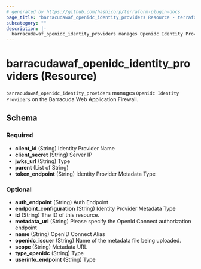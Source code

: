```yaml
---
# generated by https://github.com/hashicorp/terraform-plugin-docs
page_title: "barracudawaf_openidc_identity_providers Resource - terraform-provider-barracudawaf"
subcategory: ""
description: |-
  barracudawaf_openidc_identity_providers manages Openidc Identity Providers on the Barracuda Web Application Firewall.
---
```


# barracudawaf_openidc_identity_providers (Resource)

`barracudawaf_openidc_identity_providers` manages `Openidc Identity Providers` on the Barracuda Web Application Firewall.



<!-- schema generated by tfplugindocs -->
## Schema

### Required

- **client_id** (String) Identity Provider Name
- **client_secret** (String) Server IP
- **jwks_url** (String) Type
- **parent** (List of String)
- **token_endpoint** (String) Identity Provider Metadata Type

### Optional

- **auth_endpoint** (String) Auth Endpoint
- **endpoint_configuration** (String) Identity Provider Metadata Type
- **id** (String) The ID of this resource.
- **metadata_url** (String) Please specify the OpenId Connect authorization endpoint
- **name** (String) OpenID Connect Alias
- **openidc_issuer** (String) Name of the metadata file being uploaded.
- **scope** (String) Metadata URL
- **type_openidc** (String) Type
- **userinfo_endpoint** (String) Type


